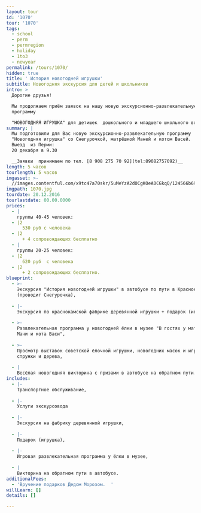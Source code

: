 ```yaml
---
layout: tour
id: '1070'
tour: '1070'
tags:
  - school
  - perm
  - permregion
  - holiday
  - 1to3
  - newyear
permalink: /tours/1070/
hidden: true
title: ' История новогодней игрушки'
subtitle: Новогодняя экскурсия для детей и школьников
intro: >
  Дорогие друзья!

  Мы продолжаем приём заявок на нашу новую экскурсионно-развлекательную
  программу

  "НОВОГОДНЯЯ ИГРУШКА" для детишек  дошкольного и младшего школьного возраста. 
summary: |
  Мы подготовили для Вас новую экскурсионно-развлекательную программу 
  "Новогодняя игрушка" со Снегурочкой, матрёшкой Маней и котом Васей. 
  Выезд  из Перми:
  20 декабря в 9.30 

  __Заявки  принимаем по тел. [8 908 275 70 92](tel:89082757092)__
length: 5 часов
tourlength: 5 часов
imgasset: >-
  //images.contentful.com/x9tc47a70skr/5uMeYzA2dOCgKOeA0CGkqQ/124566b691de41f95385a6dc61d358f0/1070.jpg
imgpath: 1070.jpg
tourdate: 20.12.2016
tourlastdate: 00.00.0000
prices:
  - |
    группы 40-45 человек:
  - |2
      530 руб с человека 
  - |2
      + 4 сопровождающих бесплатно
  - |
    группы 20-25 человек:
  - |2
      620 руб  с человека
  - |2
      + 2 сопровождающих бесплатно. 
blueprint:
  - >-
    Экскурсия "История новогодней игрушки" в автобусе по пути в Краснокамск
    (проводит Снегурочка),
     
  - |-
    Экскурсия по краснокамской фабрике деревянной игрушки + подарок (игрушка ),
     
  - >-
    Развлекательная программа у новогодней ёлки в музее "В гостях у матрёшки
    Мани и кота Васи",
     
  - >-
    Просмотр выставок советской ёлочной игрушки, новогодних масок и игрушек из
    стружки и дерева,
     
  - |
    Весёлая новогодняя викторина с призами в автобусе на обратном пути.
includes:
  - |-
    Транспортное обслуживание,
     
  - |-
    Услуги экскурсовода
     
  - |-
    Экскурсия на фабрику деревянной игрушки,
     
  - |-
    Подарок (игрушка),
     
  - |-
    Игровая развлекательная программа у ёлки в музее,
     
  - |
    Викторина на обратном пути в автобусе. 
additionalFees:
  - 'Вручение подарков Дедом Морозом.  '
willLearn: []
details: []

---
```

